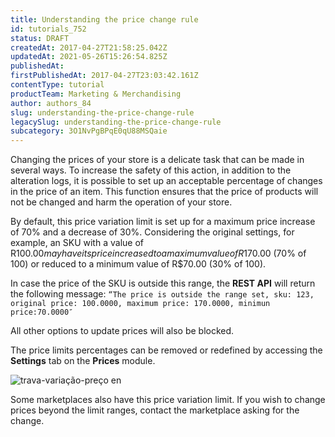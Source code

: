 ```yaml
---
title: Understanding the price change rule
id: tutorials_752
status: DRAFT
createdAt: 2017-04-27T21:58:25.042Z
updatedAt: 2021-05-26T15:26:54.825Z
publishedAt: 
firstPublishedAt: 2017-04-27T23:03:42.161Z
contentType: tutorial
productTeam: Marketing & Merchandising
author: authors_84
slug: understanding-the-price-change-rule
legacySlug: understanding-the-price-change-rule
subcategory: 3O1NvPgBPqE0qU88MSQaie
---
```


Changing the prices of your store is a delicate task that can be made in several ways. To increase the safety of this action, in addition to the alteration logs, it is possible to set up an acceptable percentage of changes in the price of an item. This function ensures that the price of products will not be changed and harm the operation of your store.

By default, this price variation limit is set up for a maximum price increase of 70% and a decrease of 30%.
Considering the original settings, for example, an SKU with a value of R$100.00 may have its price increased to a maximum value of R$170.00 (70% of 100) or reduced to a minimum value of R$70.00 (30% of 100).

In case the price of the SKU is outside this range, the **REST API** will return the following message: `“The price is outside the range set, sku: 123, original price: 100.0000, maximum price: 170.0000, minimun price:70.0000″`

All other options to update prices will also be blocked.

The price limits percentages can be removed or redefined by accessing the __Settings__ tab on the __Prices__ module. 

![trava-variação-preço en](https://images.ctfassets.net/alneenqid6w5/7q0Dp7AIQokuGIGcIKOmqm/e1798e4757cba658c2dd5b5bde1a69bf/trava-varia____o-pre__o_en.png)

Some marketplaces also have this price variation limit. If you wish to change prices beyond the limit ranges, contact the marketplace asking for the change.
